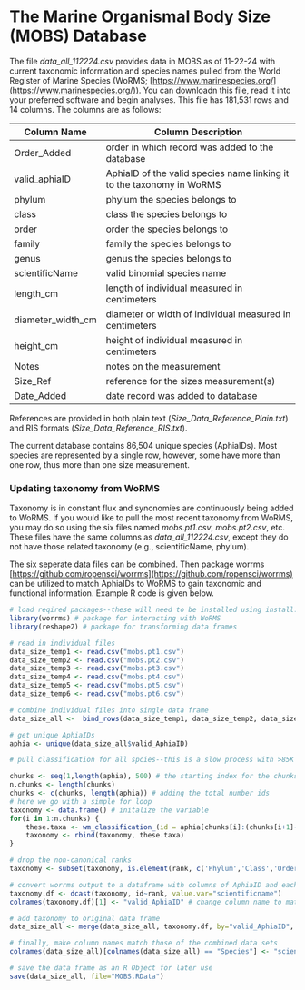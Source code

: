 # The Marine Organismal Body Size (MOBS) Database

The file *data\_all\_112224.csv* provides data in MOBS as of 11-22-24 with current taxonomic information and species names pulled from the World Register of Marine Species (WoRMS; [https://www.marinespecies.org/](https://www.marinespecies.org/)). You can downloadn this file, read it into your preferred software and begin analyses. This file has 181,531 rows and 14 columns. The columns are as follows:

|Column Name|Column Description|
|---|---|
|Order\_Added|order in which record was added to the database |
|valid\_aphiaID|AphiaID of the valid species name linking it to the taxonomy in WoRMS|
|phylum| phylum the species belongs to|
|class| class the species belongs to|
|order| order the species belongs to|
|family| family the species belongs to|
|genus| genus the species belongs to|
|scientificName| valid binomial species name|
|length\_cm| length of individual measured in centimeters|
|diameter\_width\_cm| diameter or width of individual measured in centimeters|
|height\_cm| height of individual measured in centimeters|
|Notes| notes on the measurement|
|Size\_Ref| reference for the sizes measurement(s)|
|Date\_Added| date record was added to database|

References are provided in both plain text (*Size\_Data\_Reference\_Plain.txt*) and RIS formats (*Size\_Data\_Reference\_RIS.txt*).

The current database contains 86,504 unique species (AphiaIDs). Most species are represented by a single row, however, some have more than one row, thus more than one size measurement. 

### Updating taxonomy from WoRMS 
Taxonomy is in constant flux and synonomies are continuously being added to WoRMS. If you would like to pull the most recent taxonomy from WoRMS, you may do so using the six files named *mobs.pt1.csv*, *mobs.pt2.csv*, etc. These files have the same columns as *data\_all\_112224.csv*, except they do not have those related taxonomy (e.g., scientificName, phylum).

The six seperate data files can be combined. Then package worrms [https://github.com/ropensci/worrms](https://github.com/ropensci/worrms) can be utilized to match AphiaIDs to WoRMS to gain taxonomic and functional information. Example R code is given below.

```r
# load reqired packages--these will need to be installed using install.packages() before loading the libraries
library(worrms) # package for interacting with WoRMS
library(reshape2) # package for transforming data frames

# read in individual files
data_size_temp1 <- read.csv("mobs.pt1.csv") 
data_size_temp2 <- read.csv("mobs.pt2.csv") 
data_size_temp3 <- read.csv("mobs.pt3.csv") 
data_size_temp4 <- read.csv("mobs.pt4.csv") 
data_size_temp5 <- read.csv("mobs.pt5.csv") 
data_size_temp6 <- read.csv("mobs.pt6.csv") 

# combine individual files into single data frame
data_size_all <-  bind_rows(data_size_temp1, data_size_temp2, data_size_temp3, data_size_temp4, data_size_temp5, data_size_temp6) 

# get unique AphiaIDs
aphia <- unique(data_size_all$valid_AphiaID)

# pull classification for all spcies--this is a slow process with >85K AphiaIDs. Just for convenience and to try and prevent timeout errors, we will use a loop to get the classificaiotn for groups of 500 species at a time. Each 500 species chunk will take longer than 1.5 minutes each. The total routine can take longer than 5 hours to run.

chunks <- seq(1,length(aphia), 500) # the starting index for the chunks
n.chunks <- length(chunks)
chunks <- c(chunks, length(aphia)) # adding the total number ids
# here we go with a simple for loop
taxonomy <- data.frame() # initalize the variable
for(i in 1:n.chunks) {
	these.taxa <- wm_classification_(id = aphia[chunks[i]:(chunks[i+1]-1)])
	taxonomy <- rbind(taxonomy, these.taxa)
}

# drop the non-canonical ranks
taxonomy <- subset(taxonomy, is.element(rank, c('Phylum','Class','Order','Family','Genus','Species')))

# convert worrms output to a dataframe with columns of AphiaID and each taxonomic rank
taxonomy.df <- dcast(taxonomy, id~rank, value.var="scientificname")
colnames(taxonomy.df)[1] <- "valid_AphiaID" # change column name to match data_size_all

# add taxonomy to original data frame
data_size_all <- merge(data_size_all, taxonomy.df, by="valid_AphiaID", all= T)

# finally, make column names match those of the combined data sets
colnames(data_size_all)[colnames(data_size_all) == "Species"] <- "scientificName"

# save the data frame as an R Object for later use
save(data_size_all, file="MOBS.RData")
```



